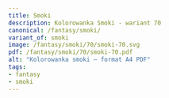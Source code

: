 ```yaml
---
title: Smoki
description: Kolorowanka Smoki - wariant 70
canonical: /fantasy/smoki/
variant_of: smoki
image: /fantasy/smoki/70/smoki-70.svg
pdf: /fantasy/smoki/70/smoki-70.pdf
alt: "Kolorowanka smoki – format A4 PDF"
tags:
- fantasy
- smoki
---
```

